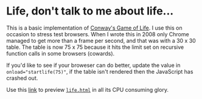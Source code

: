 # Life, don't talk to me about life...

This is a basic implementation of [Conway's Game of Life](http://en.wikipedia.org/wiki/Conway's_Game_of_Life). I use this on occasion to stress test browsers. When I wrote this in 2008 only Chrome managed to get more than a frame per second, and that was with a 30 x 30 table. The table is now 75 x 75 because it hits the limit set on recursive function calls in some browsers (cowards).

If you'd like to see if your broweser can do better, update the value in `onload="startlife(75)"`, if the table isn't rendered then the JavaScript has crashed out.

Use this [link](https://htmlpreview.github.io/?https://github.com/Aethylred/life/blob/master/life.html) to preview [`life.html`](life.html) in all its CPU consuming glory.
